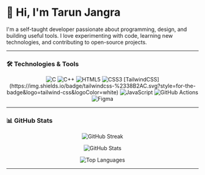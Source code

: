 # 👋 Hi, I'm Tarun Jangra

I'm a self-taught developer passionate about programming, design, and building useful tools. I love experimenting with code, learning new technologies, and contributing to open-source projects.

---

### 🛠️ Technologies & Tools

<p align="center">
  <img alt="C" src="https://img.shields.io/badge/C-%2300599C.svg?style=for-the-badge&logo=c&logoColor=white" />
  <img alt="C++" src="https://img.shields.io/badge/C++-%2300599C.svg?style=for-the-badge&logo=c%2B%2B&logoColor=white" />
  <img alt="HTML5" src="https://img.shields.io/badge/HTML5-E34F26?style=for-the-badge&logo=html5&logoColor=white" />
  <img alt="CSS3" src="https://img.shields.io/badge/CSS3-1572B6?style=for-the-badge&logo=css3&logoColor=white" />
  [TailwindCSS](https://img.shields.io/badge/tailwindcss-%2338B2AC.svg?style=for-the-badge&logo=tailwind-css&logoColor=white)
  <img alt="JavaScript" src="https://img.shields.io/badge/JavaScript-F7DF1C?style=for-the-badge&logo=javascript&logoColor=black" />
  <img alt="GitHub Actions" src="https://img.shields.io/badge/GitHub_Actions-2088FF?style=for-the-badge&logo=github-actions&logoColor=white" />
  <img alt="Figma" src="https://img.shields.io/badge/Figma-F24E1E?style=for-the-badge&logo=figma&logoColor=white" />
</p>



---

### 📊 GitHub Stats

<p align="center">
  <img src="https://nirzak-streak-stats.vercel.app/?user=t4runjangra&theme=dark&hide_border=false" alt="GitHub Streak" />
</p>

<p align="center">
  <img src="https://github-readme-stats.vercel.app/api?username=t4runjangra&hide_border=true&show_icons=true&bg_color=151515&title_color=fb4362&icon_color=fb4362&text_bold=false&text_color=9e9e9e" alt="GitHub Stats" />
</p>

<p align="center">
  <img src="https://github-readme-stats.vercel.app/api/top-langs/?username=t4runjangra&theme=dark&hide_border=false&include_all_commits=false&count_private=false&layout=compact" alt="Top Languages" />
</p>

---
